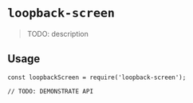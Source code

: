 # `loopback-screen`

> TODO: description

## Usage

```
const loopbackScreen = require('loopback-screen');

// TODO: DEMONSTRATE API
```
